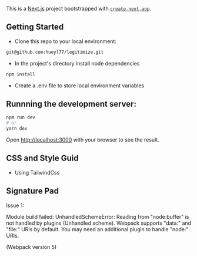 This is a [Next.js](https://nextjs.org/) project bootstrapped with [`create-next-app`](https://github.com/vercel/next.js/tree/canary/packages/create-next-app).

## Getting Started

- Clone this repo to your local environment:

```bash
git@github.com:hueyl77/legitimize.git
```

- In the project's directory install node dependencies

```bash
npm install
```

- Create a .env file to store local environment variables

## Runnning the development server:

```bash
npm run dev
# or
yarn dev
```

Open [http://localhost:3000](http://localhost:3000) with your browser to see the result.


## CSS and Style Guid

- Using TailwindCss


## Signature Pad

Issue 1:

Module build failed: UnhandledSchemeError: Reading from "node:buffer" is not handled by plugins (Unhandled scheme).
Webpack supports "data:" and "file:" URIs by default.
You may need an additional plugin to handle "node:" URIs.

(Webpack version 5)